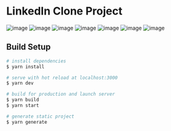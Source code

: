 # LinkedIn Clone Project
![image](https://github.com/Nacnus/linkedIn-clone/assets/69769939/0947784f-f7d1-45e6-9426-b0a4e159a62c)
![image](https://github.com/Nacnus/linkedIn-clone/assets/69769939/74b29e77-c7ba-4d5d-8877-83f327b37ef0)
![image](https://github.com/Nacnus/linkedIn-clone/assets/69769939/bead4673-b8a0-4f70-a229-a4156ed30f4e)
![image](https://github.com/Nacnus/linkedIn-clone/assets/69769939/d268a664-854b-4ffd-ad4c-1ff6d6215346)
![image](https://github.com/Nacnus/linkedIn-clone/assets/69769939/3e3f69d9-e4fd-4be1-b9a4-833d715e4b8c)
![image](https://github.com/Nacnus/linkedIn-clone/assets/69769939/530a970d-c135-44e1-81d5-24272fe2319e)
![image](https://github.com/Nacnus/linkedIn-clone/assets/69769939/eee1af37-3698-4a60-9390-c461063082d1)

## Build Setup

```bash
# install dependencies
$ yarn install

# serve with hot reload at localhost:3000
$ yarn dev

# build for production and launch server
$ yarn build
$ yarn start

# generate static project
$ yarn generate
```
